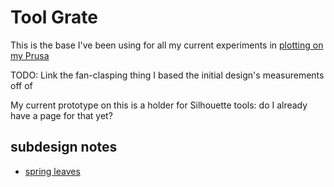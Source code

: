 # Tool Grate

This is the base I've been using for all my current experiments in [plotting on my Prusa](3a698fe3-1c6e-47e9-8cb8-ca1fb9c4a06b.md)

TODO: Link the fan-clasping thing I based the initial design's measurements off of

My current prototype on this is a holder for Silhouette tools: do I already have a page for that yet?

## subdesign notes

- [spring leaves](53707a9e-6c36-423a-8d39-52d665399554.md)

